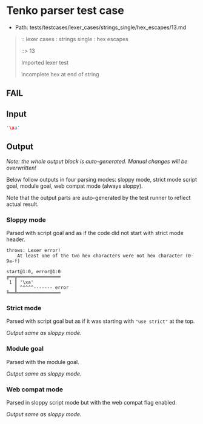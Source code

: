 # Tenko parser test case

- Path: tests/testcases/lexer_cases/strings_single/hex_escapes/13.md

> :: lexer cases : strings single : hex escapes
>
> ::> 13
>
> Imported lexer test
>
> incomplete hex at end of string

## FAIL

## Input

`````js
'\xa'
`````

## Output

_Note: the whole output block is auto-generated. Manual changes will be overwritten!_

Below follow outputs in four parsing modes: sloppy mode, strict mode script goal, module goal, web compat mode (always sloppy).

Note that the output parts are auto-generated by the test runner to reflect actual result.

### Sloppy mode

Parsed with script goal and as if the code did not start with strict mode header.

`````
throws: Lexer error!
    At least one of the two hex characters were not hex character (0-9a-f)

start@1:0, error@1:0
╔══╦════════════════
 1 ║ '\xa'
   ║ ^^^^^------- error
╚══╩════════════════

`````

### Strict mode

Parsed with script goal but as if it was starting with `"use strict"` at the top.

_Output same as sloppy mode._

### Module goal

Parsed with the module goal.

_Output same as sloppy mode._

### Web compat mode

Parsed in sloppy script mode but with the web compat flag enabled.

_Output same as sloppy mode._
